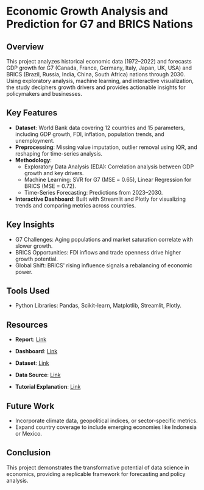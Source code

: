 # Economic Growth Analysis and Prediction for G7 and BRICS Nations

## Overview
This project analyzes historical economic data (1972–2022) and forecasts GDP growth for G7 (Canada, France, Germany, Italy, Japan, UK, USA) and BRICS (Brazil, Russia, India, China, South Africa) nations through 2030. Using exploratory analysis, machine learning, and interactive visualization, the study deciphers growth drivers and provides actionable insights for policymakers and businesses.

## Key Features
- **Dataset**: World Bank data covering 12 countries and 15 parameters, including GDP growth, FDI, inflation, population trends, and unemployment.
- **Preprocessing**: Missing value imputation, outlier removal using IQR, and reshaping for time-series analysis.
- **Methodology**:
  - Exploratory Data Analysis (EDA): Correlation analysis between GDP growth and key drivers.
  - Machine Learning: SVR for G7 (MSE = 0.65), Linear Regression for BRICS (MSE = 0.72).
  - Time-Series Forecasting: Predictions from 2023–2030.
- **Interactive Dashboard**: Built with Streamlit and Plotly for visualizing trends and comparing metrics across countries.

## Key Insights
- G7 Challenges: Aging populations and market saturation correlate with slower growth.
- BRICS Opportunities: FDI inflows and trade openness drive higher growth potential.
- Global Shift: BRICS' rising influence signals a rebalancing of economic power.

## Tools Used
- Python Libraries: Pandas, Scikit-learn, Matplotlib, Streamlit, Plotly.

## Resources

- **Report**: 
  [Link]([https://example.com/report](http://127.0.0.1:5500/uploads/Final%20Report.pdf))
  
- **Dashboard**: 
  [Link]([https://your-streamlit-app-url.herokuapp.com/](https://g7-vs-brics-q6rli72jrpgndzfyfsfnwc.streamlit.app/))
  
- **Dataset**: 
  [Link]([https://example.com/dataset](https://drive.google.com/file/d/1w4-KpYewybTSRncCyEKByz9L_ebEzitc/view?usp=sharing))
  
- **Data Source**: 
  [Link](https://example.com/data-source)
  
- **Tutorial Explanation**: 
  [Link](http://127.0.0.1:5500/uploads/Videos/G7%20VS%20BRICS.mp4)

## Future Work
- Incorporate climate data, geopolitical indices, or sector-specific metrics.
- Expand country coverage to include emerging economies like Indonesia or Mexico.

## Conclusion
This project demonstrates the transformative potential of data science in economics, providing a replicable framework for forecasting and policy analysis.


